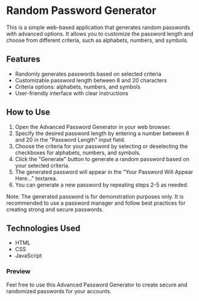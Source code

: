# Random Password Generator
This is a simple web-based application that generates random passwords with advanced options. It allows you to customize the password length and choose from different criteria, such as alphabets, numbers, and symbols.

## Features
<ul><li>Randomly generates passwords based on selected criteria</li>
<li>Customizable password length between 8 and 20 characters</li>
<li>Criteria options: alphabets, numbers, and symbols</li>
<li>User-friendly interface with clear instructions</li></ul>

## How to Use
<ol><li>Open the Advanced Password Generator in your web browser.</li>
<li>Specify the desired password length by entering a number between 8 and 20 in the "Password Length" input field.</li>
<li>Choose the criteria for your password by selecting or deselecting the checkboxes for alphabets, numbers, and symbols.</li>
<li>Click the "Generate" button to generate a random password based on your selected criteria.</li>
<li>The generated password will appear in the "Your Password Will Appear Here..." textarea.</li>
<li>You can generate a new password by repeating steps 2-5 as needed.</li></ol>
Note: The generated password is for demonstration purposes only. It is recommended to use a password manager and follow best practices for creating strong and secure passwords.

## Technologies Used
<ul><li>HTML</li>
<li>CSS</li>
<li>JavaScript</li></ul>

### Preview
Feel free to use this Advanced Password Generator to create secure and randomized passwords for your accounts.
